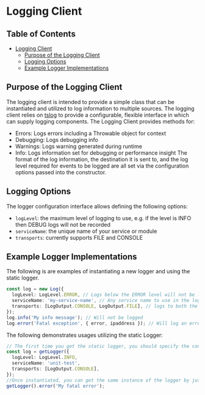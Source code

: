 # Logging Client

## Table of Contents

- [Logging Client](#logging-client)
  - [Purpose of the Logging Client](#purpose-of-the-logging-client)
  - [Logging Options](#logging-options)
  - [Example Logger Implementations](#example-logger-implementations)

## Purpose of the Logging Client

The logging client is intended to provide a simple class that can be instantiated and utilized to log information to multiple sources. The logging client relies on [tslog](https://tslog.js.org/#/) to provide a configurable, flexible interface in which can supply logging components. The Logging Client provides methods for:

- Errors: Logs errors including a Throwable object for context
- Debugging: Logs debugging info
- Warnings: Logs warning generated during runtime
- Info: Logs information set for debugging or performance insight
  The format of the log information, the destination it is sent to, and the log level required for events to be logged are all set via the configuration options passed into the constructor.

## Logging Options

The logger configuration interface allows defining the following options:

- `logLevel`: the maximum level of logging to use, e.g. if the level is INFO then DEBUG logs will not be recorded
- `serviceName`: the unique name of your service or module
- `transports`: currently supports FILE and CONSOLE

## Example Logger Implementations

The following is are examples of instantiating a new logger and using the static logger.

```ts
const log = new Log({
  logLevel: LogLevel.ERROR, // Logs below the ERROR level will not be logged
  serviceName: 'my-service-name', // Any service name to use in the log metadata and filename
  transports: [LogOutput.CONSOLE, LogOutput.FILE], // logs to both the console and the file system
});
log.info('My info message'); // Will not be logged
log.error('Fatal exception', { error, ipaddress }); // Will log an error and serialize the JSON param into the log message
```

The following demonstrates usages utilizing the static Logger:

```ts
// The first time you get the static logger, you should specify the configuration.
const log = getLogger({
  logLevel: LogLevel.INFO,
  serviceName: 'unit-test',
  transports: [LogOutput.CONSOLE],
});
//Once instantiated, you can get the same instance of the logger by just calling
getLogger().error('My fatal error');
```
